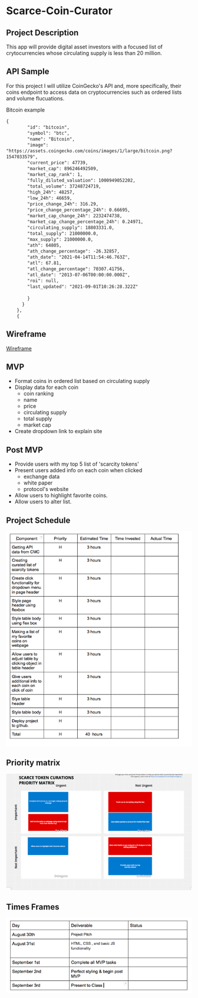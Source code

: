 # Scarce-Coin-Curator
## Project Description

This app will provide digital asset investors with a focused list of crytocurrencies whose circulating supply is less than 20 million.

## API Sample 
 For this project I will utilize CoinGecko's API and, more specifically, their coins endpoint to access data on cryptocurrencies such as ordered lists and volume flucuations.

Bitcoin example  
```
{
        "id": "bitcoin",
        "symbol": "btc",
        "name": "Bitcoin",
        "image": "https://assets.coingecko.com/coins/images/1/large/bitcoin.png?1547033579",
        "current_price": 47739,
        "market_cap": 896246492509,
        "market_cap_rank": 1,
        "fully_diluted_valuation": 1000949052202,
        "total_volume": 37248724719,
        "high_24h": 48257,
        "low_24h": 46659,
        "price_change_24h": 316.29,
        "price_change_percentage_24h": 0.66695,
        "market_cap_change_24h": 2232474738,
        "market_cap_change_percentage_24h": 0.24971,
        "circulating_supply": 18803331.0,
        "total_supply": 21000000.0,
        "max_supply": 21000000.0,
        "ath": 64805,
        "ath_change_percentage": -26.32857,
        "ath_date": "2021-04-14T11:54:46.763Z",
        "atl": 67.81,
        "atl_change_percentage": 70307.41756,
        "atl_date": "2013-07-06T00:00:00.000Z",
        "roi": null,
        "last_updated": "2021-09-01T10:26:28.322Z"
    
        }
      }
    },
    {
  ```

## Wireframe 
[Wireframe](https://whimsical.com/scarce-coin-curations-8Exmhe2QsSZ1VvwfedgKN7)



## MVP 
  - Format coins in ordered list based on circulating supply
  - Display data for each coin 
    - coin ranking
    - name 
    - price 
    - circulating supply 
    - total supply
    - market cap 
  - Create dropdown link to explain site 



## Post MVP 
- Provide users with my top 5 list of 'scarcity tokens'
- Present users added info on each coin when clicked 
  - exchange data 
  - white paper
  - protocol's website 
- Allow users to highlight favorite coins.
- Allow users to alter list. 

## Project Schedule 
![Project](./Project-Schedule.png)


 
## Priority matrix 
![Matrix](./Matrix.png)


## Times Frames
![TF](./TimeFrame.png)
